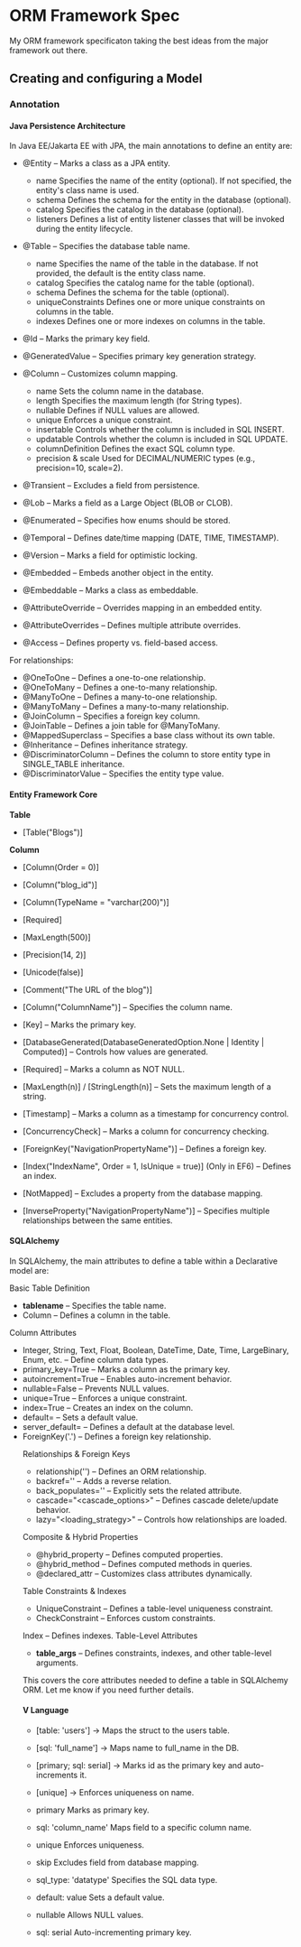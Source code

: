 # ORM Framework Spec
My ORM framework specificaton taking the best ideas from the major framework out there.

## Creating and configuring a Model
### Annotation

#### Java Persistence Architecture
In Java EE/Jakarta EE with JPA, the main annotations to define an entity are:

* @Entity – Marks a class as a JPA entity.
  * name	Specifies the name of the entity (optional). If not specified, the entity's class name is used.
  * schema	Defines the schema for the entity in the database (optional).
  * catalog	Specifies the catalog in the database (optional).
  * listeners	Defines a list of entity listener classes that will be invoked during the entity lifecycle.
* @Table – Specifies the database table name.
  * name	Specifies the name of the table in the database. If not provided, the default is the entity class name.
  * catalog	Specifies the catalog name for the table (optional).
  * schema	Defines the schema for the table (optional).
  * uniqueConstraints	Defines one or more unique constraints on columns in the table.
  * indexes	Defines one or more indexes on columns in the table.
* @Id – Marks the primary key field.
* @GeneratedValue – Specifies primary key generation strategy.
* @Column – Customizes column mapping.
  * name	Sets the column name in the database.
  * length	Specifies the maximum length (for String types).
  * nullable	Defines if NULL values are allowed.
  * unique	Enforces a unique constraint.
  * insertable	Controls whether the column is included in SQL INSERT.
  * updatable	Controls whether the column is included in SQL UPDATE.
  * columnDefinition	Defines the exact SQL column type.
  * precision & scale	Used for DECIMAL/NUMERIC types (e.g., precision=10, scale=2).

* @Transient – Excludes a field from persistence.
* @Lob – Marks a field as a Large Object (BLOB or CLOB).
* @Enumerated – Specifies how enums should be stored.
* @Temporal – Defines date/time mapping (DATE, TIME, TIMESTAMP).
* @Version – Marks a field for optimistic locking.
* @Embedded – Embeds another object in the entity.
* @Embeddable – Marks a class as embeddable.
* @AttributeOverride – Overrides mapping in an embedded entity.
* @AttributeOverrides – Defines multiple attribute overrides.
* @Access – Defines property vs. field-based access.

For relationships: 
* @OneToOne – Defines a one-to-one relationship.
* @OneToMany – Defines a one-to-many relationship.
* @ManyToOne – Defines a many-to-one relationship.
* @ManyToMany – Defines a many-to-many relationship.
* @JoinColumn – Specifies a foreign key column.
* @JoinTable – Defines a join table for @ManyToMany.
* @MappedSuperclass – Specifies a base class without its own table.
* @Inheritance – Defines inheritance strategy.
* @DiscriminatorColumn – Defines the column to store entity type in SINGLE_TABLE inheritance.
* @DiscriminatorValue – Specifies the entity type value.

#### Entity Framework Core
**Table**
* [Table("Blogs")]

**Column**
* [Column(Order = 0)]
* [Column("blog_id")]
* [Column(TypeName = "varchar(200)")]
* [Required]
* [MaxLength(500)]
* [Precision(14, 2)]
* [Unicode(false)]
* [Comment("The URL of the blog")]

* [Column("ColumnName")] – Specifies the column name.
* [Key] – Marks the primary key.
* [DatabaseGenerated(DatabaseGeneratedOption.None | Identity | Computed)] – Controls how values are generated.
* [Required] – Marks a column as NOT NULL.
* [MaxLength(n)] / [StringLength(n)] – Sets the maximum length of a string.
* [Timestamp] – Marks a column as a timestamp for concurrency control.
* [ConcurrencyCheck] – Marks a column for concurrency checking.
* [ForeignKey("NavigationPropertyName")] – Defines a foreign key.
* [Index("IndexName", Order = 1, IsUnique = true)] (Only in EF6) – Defines an index.
* [NotMapped] – Excludes a property from the database mapping.
* [InverseProperty("NavigationPropertyName")] – Specifies multiple relationships between the same entities.

#### SQLAlchemy
In SQLAlchemy, the main attributes to define a table within a Declarative model are:

Basic Table Definition
* __tablename__ – Specifies the table name.
* Column – Defines a column in the table.

Column Attributes
* Integer, String, Text, Float, Boolean, DateTime, Date, Time, LargeBinary, Enum, etc. – Define column data types.
* primary_key=True – Marks a column as the primary key.
* autoincrement=True – Enables auto-increment behavior.
* nullable=False – Prevents NULL values.
* unique=True – Enforces a unique constraint.
* index=True – Creates an index on the column.
* default=<value> – Sets a default value.
* server_default=<value> – Defines a default at the database level.
* ForeignKey('<table>.<column>') – Defines a foreign key relationship.

Relationships & Foreign Keys
* relationship('<Model>') – Defines an ORM relationship.
* backref='<attribute>' – Adds a reverse relation.
* back_populates='<attribute>' – Explicitly sets the related attribute.
* cascade="<cascade_options>" – Defines cascade delete/update behavior.
* lazy="<loading_strategy>" – Controls how relationships are loaded.

Composite & Hybrid Properties
* @hybrid_property – Defines computed properties.
* @hybrid_method – Defines computed methods in queries.
* @declared_attr – Customizes class attributes dynamically.

Table Constraints & Indexes
* UniqueConstraint – Defines a table-level uniqueness constraint.
* CheckConstraint – Enforces custom constraints.

Index – Defines indexes.
Table-Level Attributes
* __table_args__ – Defines constraints, indexes, and other table-level arguments.

This covers the core attributes needed to define a table in SQLAlchemy ORM. Let me know if you need further details.

#### V Language
* [table: 'users'] → Maps the struct to the users table.
* [sql: 'full_name'] → Maps name to full_name in the DB.
* [primary; sql: serial] → Marks id as the primary key and auto-increments it.
* [unique] → Enforces uniqueness on name.


* primary	Marks as primary key.
* sql: 'column_name'	Maps field to a specific column name.
* unique	Enforces uniqueness.
* skip	Excludes field from database mapping.
* sql_type: 'datatype'	Specifies the SQL data type.
* default: value	Sets a default value.
* nullable	Allows NULL values.
* sql: serial	Auto-incrementing primary key.
